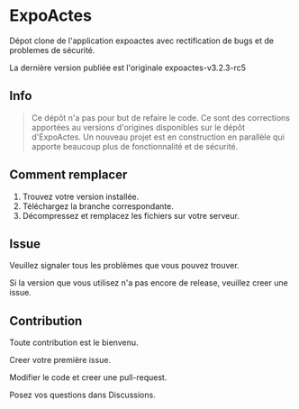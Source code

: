 # ExpoActes

Dépot clone de l'application expoactes avec rectification de bugs et de problemes de sécurité.

La dernière version publiée est l'originale expoactes-v3.2.3-rc5

## Info

>
> Ce dépôt n'a pas pour but de refaire le code.
> Ce sont des corrections apportées au versions d'origines disponibles sur le dépôt d'ExpoActes.
> Un nouveau projet est en construction en parallèle qui apporte beaucoup plus de fonctionnalité et de sécurité.
>

## Comment remplacer

1. Trouvez votre version installée.
2. Téléchargez la branche correspondante.
3. Décompressez et remplacez les fichiers sur votre serveur.

## Issue

Veuillez signaler tous les problèmes que vous pouvez trouver.

Si la version que vous utilisez n'a pas encore de release, veuillez creer une issue.

## Contribution

Toute contribution est le bienvenu.

Creer votre première issue.

Modifier le code et creer une pull-request.

Posez vos questions dans Discussions.
